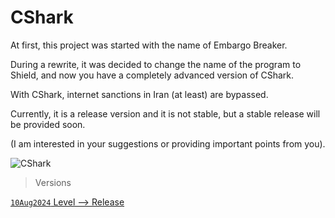 # CShark

At first, this project was started with the name of Embargo Breaker.

During a rewrite, it was decided to change the name of the program to Shield, and now you have a completely advanced version of CShark.

With CShark, internet sanctions in Iran (at least) are bypassed. 

Currently, it is a release version and it is not stable, but a stable release will be provided soon. 

(I am interested in your suggestions or providing important points from you).

![CShark](https://github.com/user-attachments/assets/d6695a79-5ae4-4f48-8419-b1efc74a028f)

> Versions

[`10Aug2024` Level --> Release](https://github.com/b-daarr/CShark/tree/main/CShark)
